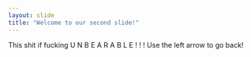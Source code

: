 ```yaml
---
layout: slide
title: "Welcome to our second slide!"
---
```

This shit if fucking U N B E A R A B L E ! ! !
Use the left arrow to go back!
